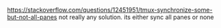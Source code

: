 https://stackoverflow.com/questions/12451951/tmux-synchronize-some-but-not-all-panes
not really any solution. its either sync all panes or none